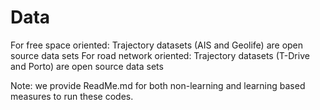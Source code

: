 # Data
For free space oriented: Trajectory datasets (AIS and Geolife) are open source data sets
For road network oriented: Trajectory datasets (T-Drive and Porto) are open source data sets

Note: we provide ReadMe.md for both non-learning and learning based measures to run these codes.
